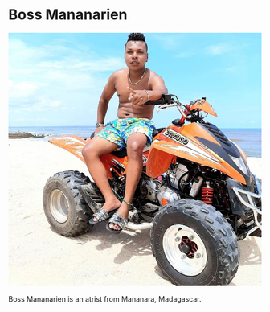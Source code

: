 # Boss Mananarien

![boss-mananarien](boss-mananarien.jpg)

Boss Mananarien is an atrist from Mananara, Madagascar.

